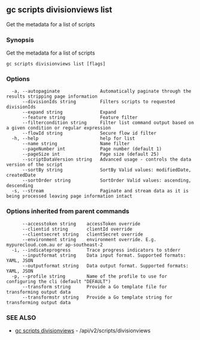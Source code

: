 ## gc scripts divisionviews list

Get the metadata for a list of scripts

### Synopsis

Get the metadata for a list of scripts

```
gc scripts divisionviews list [flags]
```

### Options

```
  -a, --autopaginate               Automatically paginate through the results stripping page information
      --divisionIds string         Filters scripts to requested divisionIds
      --expand string              Expand
      --feature string             Feature filter
      --filtercondition string     Filter list command output based on a given condition or regular expression
      --flowId string              Secure flow id filter
  -h, --help                       help for list
      --name string                Name filter
      --pageNumber int             Page number (default 1)
      --pageSize int               Page size (default 25)
      --scriptDataVersion string   Advanced usage - controls the data version of the script
      --sortBy string              SortBy Valid values: modifiedDate, createdDate
      --sortOrder string           SortOrder Valid values: ascending, descending
  -s, --stream                     Paginate and stream data as it is being processed leaving page information intact
```

### Options inherited from parent commands

```
      --accesstoken string    accessToken override
      --clientid string       clientId override
      --clientsecret string   clientSecret override
      --environment string    environment override. E.g. mypurecloud.com.au or ap-southeast-2
  -i, --indicateprogress      Trace progress indicators to stderr
      --inputformat string    Data input format. Supported formats: YAML, JSON
      --outputformat string   Data output format. Supported formats: YAML, JSON
  -p, --profile string        Name of the profile to use for configuring the cli (default "DEFAULT")
      --transform string      Provide a Go template file for transforming output data
      --transformstr string   Provide a Go template string for transforming output data
```

### SEE ALSO

* [gc scripts divisionviews](gc_scripts_divisionviews.html)	 - /api/v2/scripts/divisionviews


